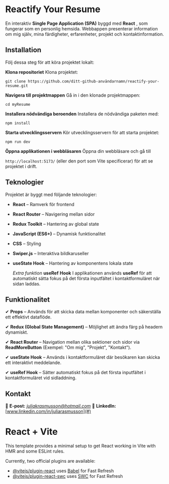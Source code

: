 # **Reactify Your Resume**

En interaktiv **Single Page Application (SPA)** byggd med  **React** , som fungerar som en personlig hemsida. Webbappen presenterar information om mig själv, mina färdigheter, erfarenheter, projekt och kontaktinformation.

## **Installation**
Följ dessa steg för att köra projektet lokalt:

**Klona repositoriet**
Klona projektet:

`git clone https://github.com/ditt-github-användarnamn/reactify-your-resume.git`

**Navigera till projektmappen**
Gå in i den klonade projektmappen:

`cd myResume`

**Installera nödvändiga beroenden**
Installera de nödvändiga paketen med:

`npm install`

**Starta utvecklingsservern**
Kör utvecklingsservern för att starta projektet:

`npm run dev`

**Öppna applikationen i webbläsaren**
Öppna din webbläsare och gå till 

`http://localhost:5173/` (eller den port som Vite specificerar) för att se projektet i drift.


## **Teknologier**

Projektet är byggt med följande teknologier:

* **React** – Ramverk för frontend
* **React Router** – Navigering mellan sidor
* **Redux Toolkit** – Hantering av global state
* **JavaScript (ES6+)** – Dynamisk funktionalitet
* **CSS** – Styling
* **Swiper.js** – Interaktiva bildkaruseller
* **useState Hook** – Hantering av komponentens lokala state

  *Extra funktion*
  **useRef** **Hook**
  I applikationen används **useRef** för att automatiskt sätta fokus på det första inputfältet i kontaktformuläret när sidan laddas.

## **Funktionalitet**

✔ **Props** – Används för att skicka data mellan komponenter och säkerställa ett effektivt dataflöde.

✔ **Redux (Global State Management)** – Möjlighet att ändra färg på headern dynamiskt.

✔ **React Router** – Navigation mellan olika sektioner och sidor via **ReadMoreButton** (Exempel: "Om mig", "Projekt", "Kontakt").

✔ **useState Hook** – Används i kontaktformuläret där besökaren kan skicka ett interaktivt meddelande.

✔ **useRef Hook** – Sätter automatiskt fokus på det första inputfältet i kontaktformuläret vid sidladdning.


## **Kontakt**

📧 **E-post:** *[j]()uliakrasmusson@hotmail.com*
🔗 **LinkedIn:** [www.linkedin.com/in/juliarasmusson](#)

# React + Vite

This template provides a minimal setup to get React working in Vite with HMR and some ESLint rules.

Currently, two official plugins are available:

- [@vitejs/plugin-react](https://github.com/vitejs/vite-plugin-react/blob/main/packages/plugin-react/README.md) uses [Babel](https://babeljs.io/) for Fast Refresh
- [@vitejs/plugin-react-swc](https://github.com/vitejs/vite-plugin-react-swc) uses [SWC](https://swc.rs/) for Fast Refresh
